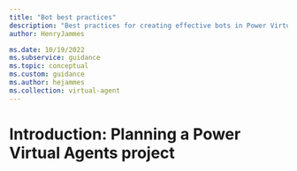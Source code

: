 ```yaml
---
title: "Bot best practices"
description: "Best practices for creating effective bots in Power Virtual Agents"
author: HenryJammes

ms.date: 10/19/2022
ms.subservice: guidance
ms.topic: conceptual
ms.custom: guidance
ms.author: hejammes
ms.collection: virtual-agent
---
```


# Introduction: Planning a Power Virtual Agents project

<!-- TODO -->
